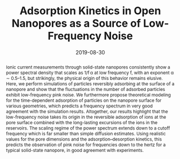 ---
title: "Adsorption Kinetics in Open Nanopores as a Source of Low-Frequency Noise"
date: 2019-08-30
publishDate: 2019-08-30
authors: ["**Junkai Zhang**", "Roland R. Netz", "Lydéric Bocquet"]
publication_types: ["2"]
abstract: "Ionic current measurements through solid-state nanopores consistently show a power spectral density that scales as 1/f α at low frequency f, with an exponent α ∼ 0.5–1.5, but strikingly, the physical origin of this behavior remains elusive. Here, we perform simulations of particles reversibly adsorbing at the surface of a nanopore and show that the fluctuations in the number of adsorbed particles exhibit low-frequency pink noise. We furthermore propose theoretical modeling for the time-dependent adsorption of particles on the nanopore surface for various geometries, which predicts a frequency spectrum in very good agreement with the simulation results. Altogether, our results highlight that the low-frequency noise takes its origin in the reversible adsorption of ions at the pore surface combined with the long-lasting excursions of the ions in the reservoirs. The scaling regime of the power spectrum extends down to a cutoff frequency which is far smaller than simple diffusion estimates. Using realistic values for the pore dimensions and the adsorption–desorption kinetics, this predicts the observation of pink noise for frequencies down to the hertz for a typical solid-state nanopore, in good agreement with experiments."
featured: true
publication: "Nano Letters, 19, 10"
links:
  - icon_pack: fas
    icon: scroll
    name: Link
    url: 'https://doi.org/10.1021/acs.nanolett.9b02858'
---
